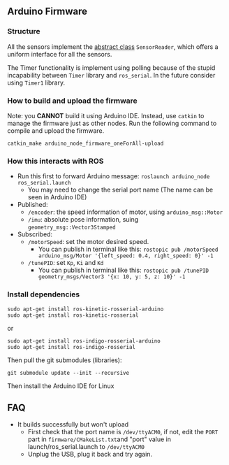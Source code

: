 ## Arduino Firmware

### Structure

All the sensors implement the [abstract class](http://en.cppreference.com/w/cpp/language/abstract_class) `SensorReader`, which offers a uniform interface for all the sensors.

The Timer functionality is implement using polling because of the stupid incapability between `Timer` library and `ros_serial`. In the future consider using `Timer1` library.

### How to build and upload the firmware

Note: you **CANNOT** build it using Arduino IDE. Instead, use `catkin` to manage the firmware just as other nodes. Run the following command to compile and upload the firmware.

```
catkin_make arduino_node_firmware_oneForAll-upload
```

### How this interacts with ROS

- Run this first  to forward Arduino message: `roslaunch arduino_node ros_serial.launch`
    - You may need to change the serial port name (The name can be seen in Arduino IDE)
- Published:
    - `/encoder`: the speed information of motor, using `arduino_msg::Motor`
    - `/imu`: absolute pose information, suing `geometry_msg::Vector3Stamped`
- Subscribed:
    - `/motorSpeed`: set the motor desired speed.
        - You can publish in terminal like this: `rostopic pub /motorSpeed arduino_msg/Motor '{left_speed: 0.4, right_speed: 0}' -1`
    - `/tunePID`: set `Kp`, `Ki` and `Kd`
        - You can publish in terminal like this: `rostopic pub /tunePID geometry_msgs/Vector3 '{x: 10, y: 5, z: 10}' -1`

### Install dependencies

```
sudo apt-get install ros-kinetic-rosserial-arduino
sudo apt-get install ros-kinetic-rosserial
```
or
```
sudo apt-get install ros-indigo-rosserial-arduino
sudo apt-get install ros-indigo-rosserial
```

Then pull the git submodules (libraries):
```
git submodule update --init --recursive
```

Then install the Arduino IDE for Linux

## FAQ

- It builds successfully but won't upload
    - First check that the port name is `/dev/ttyACM0`, if not, edit the `PORT` part in `firmware/CMakeList.txt`and "port" value in launch/ros_serial.launch to `/dev/ttyACM0`
    - Unplug the USB, plug it back and try again.
